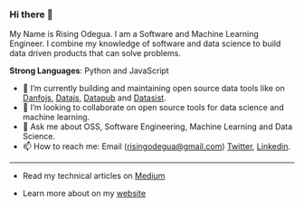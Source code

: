 ### Hi there 👋

My Name is Rising Odegua. I am a Software and Machine Learning Engineer. I combine my knowledge of software and data science to build data driven products that can solve problems. 

**Strong Languages**: Python and JavaScript
  
- 🔭 I’m currently building and maintaining open source data tools like on [Danfojs](https://github.com/opensource9ja/danfojs), [Datajs](https://github.com/datopian/data.js), [Datapub](https://github.com/datopian/datapub) and [Datasist](https://github.com/risenW/datasist).
- 👯 I’m looking to collaborate on open source tools for data science and machine learning.
- 💬 Ask me about OSS, Software Engineering, Machine Learning and Data Science.
- 📫 How to reach me: Email (risingodegua@gmail.com) [Twitter](https://twitter.com/risingodegua), [Linkedin](https://www.linkedin.com/in/risingdeveloper).

--------------

- Read my technical articles on [Medium](https://medium.com/@risingdeveloper)

- Learn more about on my [website](https://risenw.github.io/risingodegua/)
